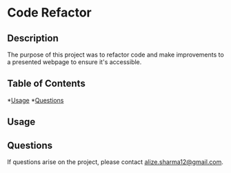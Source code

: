 #  Code Refactor

## Description
The purpose of this project was to refactor code and make improvements to a presented webpage to ensure it's accessible. 

## Table of Contents 
*[Usage](#usage)
*[Questions](#questions)

## Usage 

## Questions 
If questions arise on the project, please contact alize.sharma12@gmail.com. 
